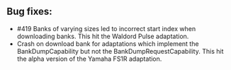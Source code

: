 ## Bug fixes:

* \#419 Banks of varying sizes led to incorrect start index when downloading banks. This hit the Waldord Pulse adaptation. 
* Crash on download bank for adaptations which implement the BankDumpCapability but not the BankDumpRequestCapability. This hit the alpha version 
of the Yamaha FS1R adaptation. 
 

